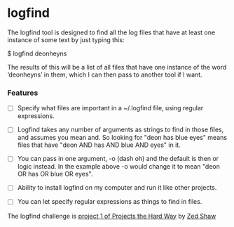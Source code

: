 # logfind
The logfind tool is designed to find all the log files that have at least one instance of some text by just typing this:

$ logfind deonheyns

The results of this will be a list of all files that have one instance of the word ‘deonheyns’ in them, which I can then pass to another tool if I want.

### Features
- [ ] Specify what files are important in a ~/.logfind file, using regular expressions.

- [ ] Logfind takes any number of arguments as strings to find in those files, and assumes you mean and. So looking for "deon has blue eyes" means files that have "deon AND has AND blue AND eyes" in it.

- [ ] You can pass in one argument, -o (dash oh) and the default is then or logic instead. In the example above -o would change it to mean "deon OR has OR blue OR eyes".

- [ ] Ability to install logfind on my computer and run it like other projects. 

- [ ] You can let specify regular expressions as things to find in files.

The logfind challenge is [project 1 of Projects the Hard Way](http://projectsthehardway.com/2015/06/16/project-1-logfind-2/) by [Zed Shaw](http://zedshaw.com/) 